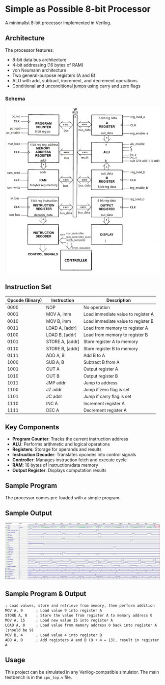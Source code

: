 # Simple as Possible 8-bit Processor

A minimalist 8-bit processor implemented in Verilog. 

## Architecture

The processor features:
- 8-bit data bus architecture
- 4-bit addressing (16 bytes of RAM)
- von Neumann architecture
- Two general-purpose registers (A and B)
- ALU with add, subtract, increment, and decrement operations
- Conditional and unconditional jumps using carry and zero flags

### Schema
  ![schema](screens/schema.png)


## Instruction Set

| Opcode (Binary) | Instruction | Description |
|-----------------|-------------|-------------|
| 0000 | NOP | No operation |
| 0001 | MOV A, imm | Load immediate value to register A |
| 0010 | MOV B, imm | Load immediate value to register B |
| 0011 | LOAD A, [addr] | Load from memory to register A |
| 0100 | LOAD B, [addr] | Load from memory to register B |
| 0101 | STORE A, [addr] | Store register A to memory |
| 0110 | STORE B, [addr] | Store register B to memory |
| 0111 | ADD A, B | Add B to A |
| 1000 | SUB A, B | Subtract B from A |
| 1001 | OUT A | Output register A |
| 1010 | OUT B | Output register B |
| 1011 | JMP addr | Jump to address |
| 1100 | JZ addr | Jump if zero flag is set |
| 1101 | JC addr | Jump if carry flag is set |
| 1110 | INC A | Increment register A |
| 1111 | DEC A | Decrement register A |

## Key Components

- **Program Counter**: Tracks the current instruction address
- **ALU**: Performs arithmetic and logical operations
- **Registers**: Storage for operands and results
- **Instruction Decoder**: Translates opcodes into control signals
- **Controller**: Manages instruction fetch and execute cycle
- **RAM**: 16 bytes of instruction/data memory
- **Output Register**: Displays computation results

## Sample Program

The processor comes pre-loaded with a simple program.

## Sample Output
  ![sample_output](screens/example_output.png)
## Sample Program & Output

```assembly
; Load values, store and retrieve from memory, then perform addition
MOV A, 9      ; Load value 9 into register A
STORE A, 0    ; Store the value from register A to memory address 0
MOV A, 15     ; Load new value 15 into register A
LOAD A, 0     ; Load value from memory address 0 back into register A (should be 9)
MOV B, 4      ; Load value 4 into register B
ADD A, B      ; Add registers A and B (9 + 4 = 13), result in register A
```

## Usage

This project can be simulated in any Verilog-compatible simulator. The main testbench is in the `cpu_top.v` file.
